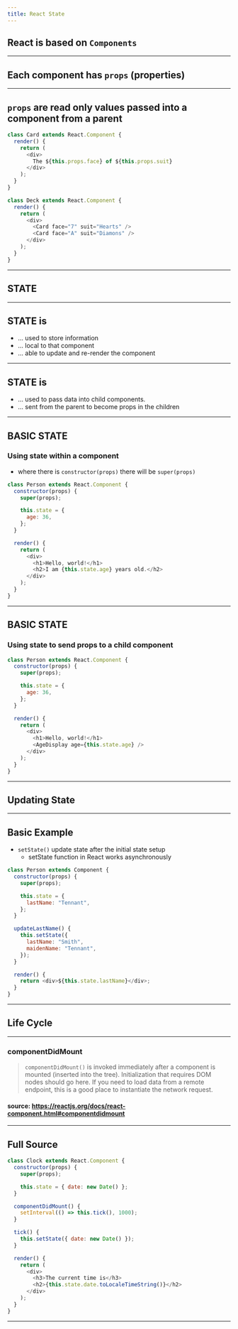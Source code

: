 ```yaml
---
title: React State
---
```


## React is based on `Components`

---

## Each component has `props` (properties)

---

## `props` are read only values passed into a component from a parent

```js
class Card extends React.Component {
  render() {
    return (
      <div>
        The ${this.props.face} of ${this.props.suit}
      </div>
    );
  }
}

class Deck extends React.Component {
  render() {
    return (
      <div>
        <Card face="7" suit="Hearts" />
        <Card face="A" suit="Diamons" />
      </div>
    );
  }
}
```

---

## STATE

---

## STATE is

- ... used to store information
- ... local to that component
- ... able to update and re-render the component

---

## STATE is

- ... used to pass data into child components.
- ... sent from the parent to become props in the children

---

## BASIC STATE

### Using state within a component

- where there is `constructor(props)` there will be `super(props)`

```js
class Person extends React.Component {
  constructor(props) {
    super(props);

    this.state = {
      age: 36,
    };
  }

  render() {
    return (
      <div>
        <h1>Hello, world!</h1>
        <h2>I am {this.state.age} years old.</h2>
      </div>
    );
  }
}
```

---

## BASIC STATE

### Using state to send props to a child component

```js
class Person extends React.Component {
  constructor(props) {
    super(props);

    this.state = {
      age: 36,
    };
  }

  render() {
    return (
      <div>
        <h1>Hello, world!</h1>
        <AgeDisplay age={this.state.age} />
      </div>
    );
  }
}
```

---

## Updating State

---

## Basic Example

- `setState()` update state after the initial state setup
  - setState function in React works asynchronously

```js
class Person extends Component {
  constructor(props) {
    super(props);

    this.state = {
      lastName: "Tennant",
    };
  }

  updateLastName() {
    this.setState({
      lastName: "Smith",
      maidenName: "Tennant",
    });
  }

  render() {
    return <div>${this.state.lastName}</div>;
  }
}
```

---

## Life Cycle

---

### componentDidMount

> `componentDidMount()` is invoked immediately after a component is mounted
> (inserted into the tree). Initialization that requires DOM nodes should go
> here. If you need to load data from a remote endpoint, this is a good place to
> instantiate the network request.

#### source: https://reactjs.org/docs/react-component.html#componentdidmount

---

## Full Source

```js
class Clock extends React.Component {
  constructor(props) {
    super(props);

    this.state = { date: new Date() };
  }

  componentDidMount() {
    setInterval(() => this.tick(), 1000);
  }

  tick() {
    this.setState({ date: new Date() });
  }

  render() {
    return (
      <div>
        <h3>The current time is</h3>
        <h2>{this.state.date.toLocaleTimeString()}</h2>
      </div>
    );
  }
}
```

---
